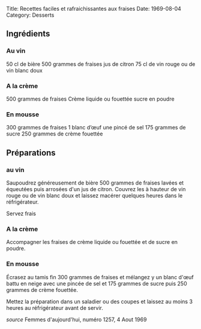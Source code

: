Title: Recettes faciles et rafraichissantes aux fraises
Date: 1969-08-04
Category: Desserts

## Ingrédients

### Au vin

50 cl de bière
500 grammes de fraises
jus de citron
75 cl de vin rouge ou de vin blanc doux

### A la crème

500 grammes de fraises
Crème liquide ou fouettée
sucre en poudre

### En mousse

300 grammes de fraises
1 blanc d’œuf
une pincé de sel
175 grammes de sucre
250 grammes de crème fouettée

## Préparations

### au vin

Saupoudrez généreusement de bière 500 grammes de fraises lavées et équeutées
puis arrosées d'un jus de citron. Couvrez les à hauteur de vin rouge ou de vin
blanc doux et laissez macérer quelques heures dans le réfrigérateur.

Servez frais

### A la crème

Accompagner les fraises de crème liquide ou fouettée et de sucre en poudre.

### En mousse

Écrasez au tamis fin 300 grammes de fraises et mélangez y un blanc d'œuf battu
en neige avec une pincée de sel et 175 grammes de sucre puis 250 grammes de
crème fouettée.

Mettez la préparation dans un saladier ou des coupes et laissez au moins 3
heures au réfrigérateur avant de servir.

*source* Femmes d'aujourd'hui, numéro 1257, 4 Aout 1969
